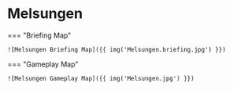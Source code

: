 # Melsungen

=== "Briefing Map"

    ![Melsungen Briefing Map]({{ img('Melsungen.briefing.jpg') }})

=== "Gameplay Map"

    ![Melsungen Gameplay Map]({{ img('Melsungen.jpg') }})
